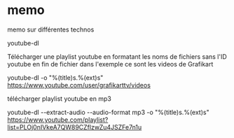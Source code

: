 # memo
memo sur différentes technos


youtube-dl

Télécharger une playlist youtube en formatant les noms de fichiers sans l'ID youtube en fin de fichier
dans l'exemple ce sont les videos de Grafikart

youtube-dl -o "%(title)s.%(ext)s" https://www.youtube.com/user/grafikarttv/videos

télécharger playlist youtube en mp3

youtube-dl --extract-audio --audio-format mp3 -o "%(title)s.%(ext)s" https://www.youtube.com/playlist?list=PLOj0nIVkeA7QW89CZflzwZu4JSZFe7n1u


